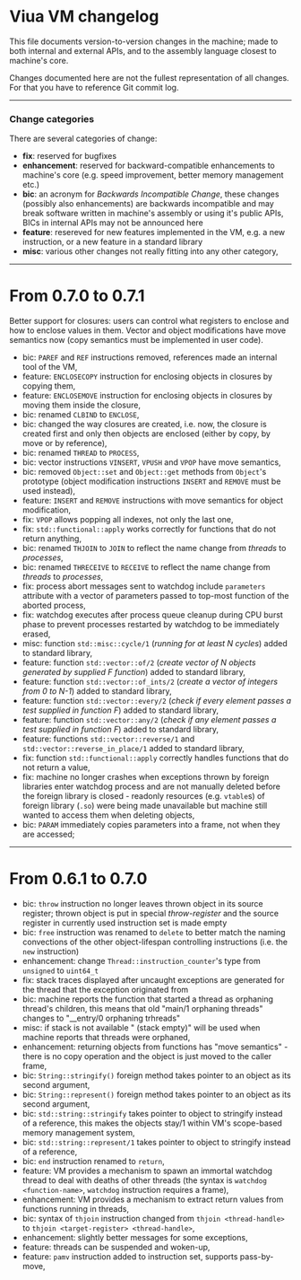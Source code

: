 # Viua VM changelog

This file documents version-to-version changes in the machine; made to
both internal and external APIs, and to the assembly language closest to
machine's core.

Changes documented here are not the fullest representation of all changes.
For that you have to reference Git commit log.


----

### Change categories

There are several categories of change:

- **fix**: reserved for bugfixes
- **enhancement**: reserved for backward-compatible enhancements to machine's
  core (e.g. speed improvement, better memory management etc.)
- **bic**: an acronym for *Backwards Incompatible Change*, these changes (possibly
  also enhancements) are backwards incompatible and
  may break software written in machine's assembly or using it's public APIs,
  BICs in internal APIs may not be announced here
- **feature**: resereved for new features implemented in the VM, e.g. a new
  instruction, or a new feature in a standard library
- **misc**: various other changes not really fitting into any other category,


----


# From 0.7.0 to 0.7.1

Better support for closures: users can control what registers to enclose and
how to enclose values in them.
Vector and object modifications have move semantics now (copy semantics must be
implemented in user code).

- bic: `PAREF` and `REF` instructions removed, references made an internal tool of the VM,
- feature: `ENCLOSECOPY` instruction for enclosing objects in closures by copying them,
- feature: `ENCLOSEMOVE` instruction for enclosing objects in closures by moving them
  inside the closure,
- bic: renamed `CLBIND` to `ENCLOSE`,
- bic: changed the way closures are created, i.e. now, the closure is created first and
  only then objects are enclosed (either by copy, by move or by reference),
- bic: renamed `THREAD` to `PROCESS`,
- bic: vector instructions `VINSERT`, `VPUSH` and `VPOP` have move semantics,
- bic: removed `Object::set` and `Object::get` methods from `Object`'s prototype (object
  modification instructions `INSERT` and `REMOVE` must be used instead),
- feature: `INSERT` and `REMOVE` instructions with move semantics for object modification,
- fix: `VPOP` allows popping all indexes, not only the last one,
- fix: `std::functional::apply` works correctly for functions that do not return anything,
- bic: renamed `THJOIN` to `JOIN` to reflect the name change from *threads* to *processes*,
- bic: renamed `THRECEIVE` to `RECEIVE` to reflect the name change from *threads* to *processes*,
- fix: process abort messages sent to watchdog include `parameters` attribute with a vector of
  parameters passed to top-most function of the aborted process,
- fix: watchdog executes after process queue cleanup during CPU burst phase to prevent processes restarted
  by watchdog to be immediately erased,
- misc: function `std::misc::cycle/1` (*running for at least N cycles*) added to standard library,
- feature: function `std::vector::of/2` (*create vector of N objects generated by supplied F function*) added to standard library,
- feature: function `std::vector::of_ints/2` (*create a vector of integers from 0 to N-1*) added to standard library,
- feature: function `std::vector::every/2` (*check if every element passes a test supplied in function F*) added to standard library,
- feature: function `std::vector::any/2` (*check if any element passes a test supplied in function F*) added to standard library,
- feature: functions `std::vector::reverse/1` and `std::vector::reverse_in_place/1` added to standard library,
- fix: function `std::functional::apply` correctly handles functions that do not return a value,
- fix: machine no longer crashes when exceptions thrown by foreign libraries enter watchdog process and
  are not manually deleted before the foreign library is closed - readonly resources (e.g. `vtable`s) of
  foreign library (`.so`) were being made unavailable but machine still wanted to access them when
  deleting objects,
- bic: `PARAM` immediately copies parameters into a frame, not when they are accessed;


----


# From 0.6.1 to 0.7.0

- bic: `throw` instruction no longer leaves thrown object in its source register;
  thrown object is put in special *throw-register* and the source register in
  currently used instruction set is made empty
- bic: `free` instruction was renamed to `delete` to better match the naming convections
  of the other object-lifespan controlling instructions (i.e. the `new` instruction)
- enhancement: change `Thread::instruction_counter`'s type from `unsigned` to `uint64_t`
- fix: stack traces displayed after uncaught exceptions are generated for the thread that
  the exception originated from
- bic: machine reports the function that started a thread as orphaning thread's children,
  this means that old "main/1 orphaning threads" changes to "__entry/0 orphaning trhreads"
- misc: if stack is not available "<unavailable> (stack empty)" will be used when
  machine reports that threads were orphaned,
- enhancement: returning objects from functions has "move semantics" - there is no copy
  operation and the object is just moved to the caller frame,
- bic: `String::stringify()` foreign method takes pointer to an object as its second argument,
- bic: `String::represent()` foreign method takes pointer to an object as its second argument,
- bic: `std::string::stringify` takes pointer to object to stringify instead of a reference,
  this makes the objects stay/1 within VM's scope-based memory management system,
- bic: `std::string::represent/1` takes pointer to object to stringify instead of a reference,
- bic: `end` instruction renamed to `return`,
- feature: VM provides a mechanism to spawn an immortal watchdog thread to deal with deaths of
  other threads (the syntax is `watchdog <function-name>`, `watchdog` instruction requires a frame),
- enhancement: VM provides a mechanism to extract return values from functions running in threads,
- bic: syntax of `thjoin` instruction changed from `thjoin <thread-handle>`
  to `thjoin <target-register> <thread-handle>`,
- enhancement: slightly better messages for some exceptions,
- feature: threads can be suspended and woken-up,
- feature: `pamv` instruction added to instruction set, supports pass-by-move,
